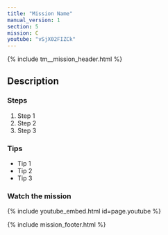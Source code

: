 ```yaml
---
title: "Mission Name"
manual_version: 1
section: 5
mission: C
youtube: "vSjX02FIZCk"
---
```


{% include tm__mission_header.html %}

## Description

### Steps

1. Step 1
2. Step 2
3. Step 3

### Tips

* Tip 1
* Tip 2
* Tip 3

### Watch the mission

{% include youtube_embed.html id=page.youtube %}

{% include mission_footer.html %}